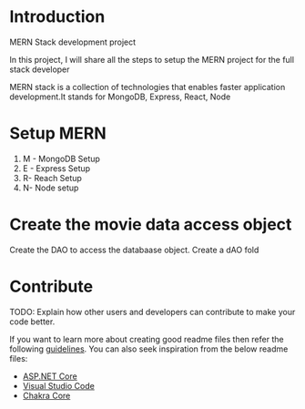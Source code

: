 # Introduction 
MERN Stack development project

In this project, I will share all the steps to setup the MERN project for the full stack developer


MERN stack is a collection of technologies that enables faster application development.It stands for MongoDB, Express, React, Node

# Setup MERN

1.	M - MongoDB Setup
2.	E - Express Setup
3.	R-  Reach Setup
4.	N-  Node setup

# Create the movie data access object
Create the DAO to access the databaase object.
Create a dAO fold

# Contribute
TODO: Explain how other users and developers can contribute to make your code better. 

If you want to learn more about creating good readme files then refer the following [guidelines](https://docs.microsoft.com/en-us/azure/devops/repos/git/create-a-readme?view=azure-devops). You can also seek inspiration from the below readme files:
- [ASP.NET Core](https://github.com/aspnet/Home)
- [Visual Studio Code](https://github.com/Microsoft/vscode)
- [Chakra Core](https://github.com/Microsoft/ChakraCore)